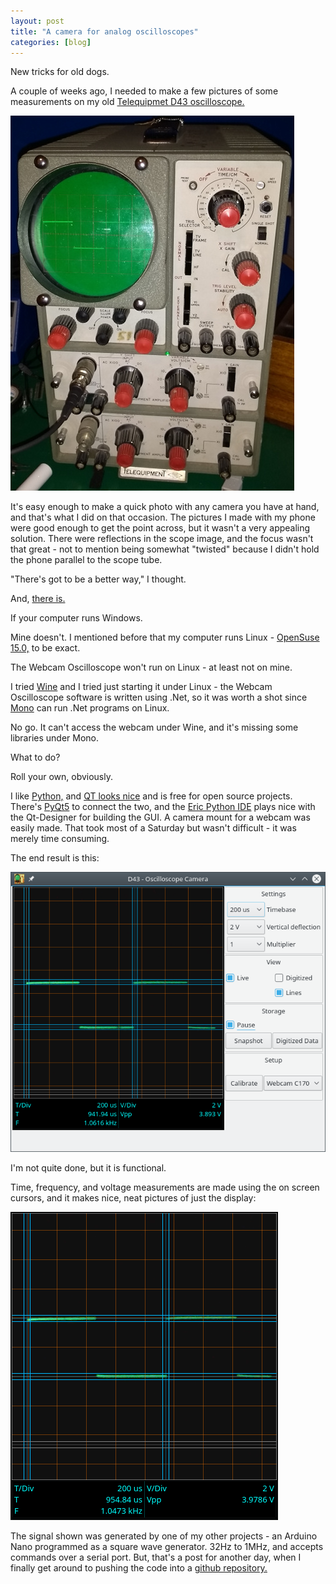 ```yaml
---
layout: post
title: "A camera for analog oscilloscopes"
categories: [blog]
--- 
```


New tricks for old dogs.

A couple of weeks ago, I needed to make a few pictures of some measurements on my old [Telequipmet D43 oscilloscope.](http://w140.com/tekwiki/wiki/Telequipment_D43)

![D43-Photo](/assets/D43.jpg)

It's easy enough to make a quick photo with any camera you have at hand, and that's what I did on that occasion.  The pictures I made with my phone were good enough to get the point across, but it wasn't a very appealing solution.  There were reflections in the scope image, and the focus wasn't that great - not to mention being somewhat "twisted" because I didn't hold the phone parallel to the scope tube.

"There's got to be a better way," I thought.

And, [there is.](http://www.fadstoobsessions.com/Downloads-Products/Webcam-Oscilloscope.php)

If your computer runs Windows. 

Mine doesn't.  I mentioned before that my computer runs Linux - [OpenSuse 15.0,](https://en.opensuse.org/Portal:15.0) to be exact.

The Webcam Oscilloscope won't run on Linux - at least not on mine.

I tried [Wine](https://www.winehq.org/) and I tried just starting it under Linux - the Webcam Oscilloscope software is written using .Net, so it was worth a shot since [Mono](https://www.mono-project.com/) can run .Net programs on Linux.

No go.  It can't access the webcam under Wine, and it's missing some libraries under Mono.

What to do?

Roll your own, obviously.

I like [Python,](https://www.python.org/) and [QT looks nice](https://www.qt.io/) and is free for open source projects.  There's [PyQt5](https://pypi.org/project/PyQt5/) to connect the two, and the [Eric Python IDE](https://eric-ide.python-projects.org/) plays nice with the Qt-Designer for building the GUI.  A camera mount for a webcam was easily made.  That took most of a Saturday but wasn't difficult - it was merely time consuming.

The end result is this:

![Screenshot of the D43 Camera](/assets/screenshot-D43Camera1.png)

I'm not quite done, but it is functional.

Time, frequency, and voltage measurements are made using the on screen cursors, and it makes nice, neat pictures of just the display:

![Camera output](/assets/testpattern.png)

The signal shown was generated by one of my other projects - an Arduino Nano programmed as a square wave generator.  32Hz to 1MHz, and accepts commands over a serial port.  But, that's a post for another day, when I finally get around to pushing the code into a [github repository.](https://github.com/JosephEoff)
